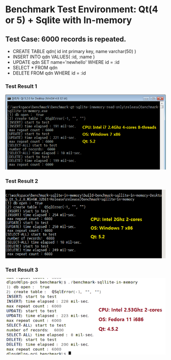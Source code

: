 # Benchmark Test Environment: Qt(4 or 5) + Sqlite with In-memory

## Test Case: 6000 records is repeated.

- CREATE TABLE qdn( id int primary key, name varchar(50) )
- INSERT INTO qdn VALUES( :id, :name )
- UPDATE qdn SET name='newhello' WHERE id = :id
- SELECT * FROM qdn
- DELETE FROM qdn WHERE id = :id
 
### Test Result 1

![](./media/image1.png)

### Test Result 2

![](./media/image2.png)

### Test Result 3

![](./media/image3.png)
